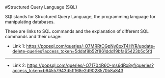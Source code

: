 #Structured Query Language (SQL)

SQl stands for Structured Query Language, the programming language for manipulating databases.


These are links to SQL commands and the explanation of different SQL commands and their usage: 

-  Link 1: https://popsql.com/queries/-O7MRRtCGpNy8oxT4HYR/update-delete-queries?access_token=5ddaf8b52f861ddd19bfa65423b5c5fd
  ----
-  Link 2: https://popsql.com/queries/-O71704R6O-ms6dRx8yf/queries?access_token=b64557943d5fff68e2d9028570b8a843

  


